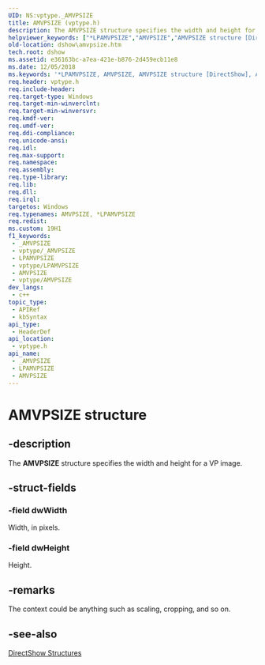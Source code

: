 ```yaml
---
UID: NS:vptype._AMVPSIZE
title: AMVPSIZE (vptype.h)
description: The AMVPSIZE structure specifies the width and height for a VP image.
helpviewer_keywords: ["*LPAMVPSIZE","AMVPSIZE","AMVPSIZE structure [DirectShow]","AMVPSIZEStructure","LPAMVPSIZE","LPAMVPSIZE structure pointer [DirectShow]","dshow.amvpsize","vptype/AMVPSIZE","vptype/LPAMVPSIZE"]
old-location: dshow\amvpsize.htm
tech.root: dshow
ms.assetid: e36163bc-a7ea-421e-b876-2d459ecb11e8
ms.date: 12/05/2018
ms.keywords: '*LPAMVPSIZE, AMVPSIZE, AMVPSIZE structure [DirectShow], AMVPSIZEStructure, LPAMVPSIZE, LPAMVPSIZE structure pointer [DirectShow], dshow.amvpsize, vptype/AMVPSIZE, vptype/LPAMVPSIZE'
req.header: vptype.h
req.include-header: 
req.target-type: Windows
req.target-min-winverclnt: 
req.target-min-winversvr: 
req.kmdf-ver: 
req.umdf-ver: 
req.ddi-compliance: 
req.unicode-ansi: 
req.idl: 
req.max-support: 
req.namespace: 
req.assembly: 
req.type-library: 
req.lib: 
req.dll: 
req.irql: 
targetos: Windows
req.typenames: AMVPSIZE, *LPAMVPSIZE
req.redist: 
ms.custom: 19H1
f1_keywords:
 - _AMVPSIZE
 - vptype/_AMVPSIZE
 - LPAMVPSIZE
 - vptype/LPAMVPSIZE
 - AMVPSIZE
 - vptype/AMVPSIZE
dev_langs:
 - c++
topic_type:
 - APIRef
 - kbSyntax
api_type:
 - HeaderDef
api_location:
 - vptype.h
api_name:
 - _AMVPSIZE
 - LPAMVPSIZE
 - AMVPSIZE
---
```


# AMVPSIZE structure


## -description

The <b>AMVPSIZE</b> structure specifies the width and height for a VP image.

## -struct-fields

### -field dwWidth

Width, in pixels.

### -field dwHeight

Height.

## -remarks

The context could be anything such as scaling, cropping, and so on.

## -see-also

<a href="/windows/desktop/DirectShow/directshow-structures">DirectShow Structures</a>

